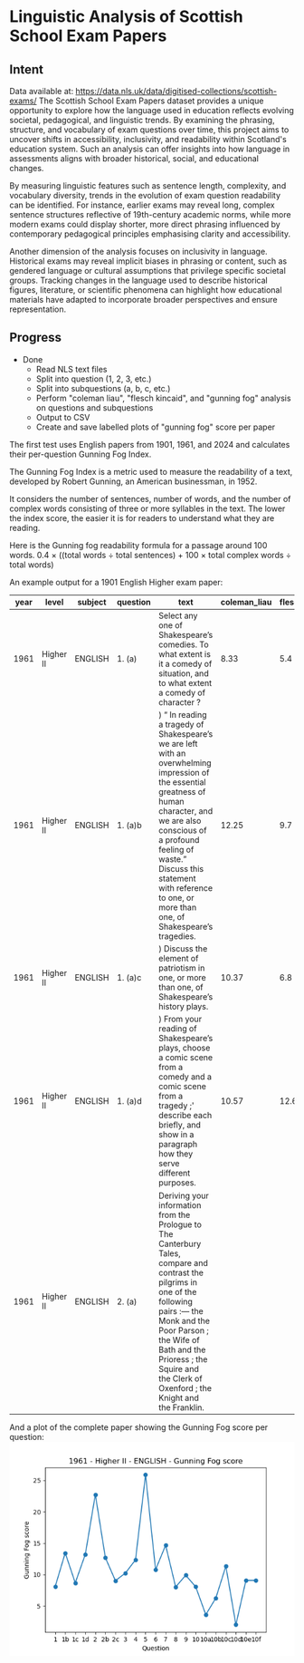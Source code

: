 # Linguistic Analysis of Scottish School Exam Papers #
## Intent ##

Data available at: https://data.nls.uk/data/digitised-collections/scottish-exams/
The Scottish School Exam Papers dataset provides a unique opportunity to explore how the language used in education reflects evolving societal, pedagogical, and linguistic trends. By examining the phrasing, structure, and vocabulary of exam questions over time, this project aims to uncover shifts in accessibility, inclusivity, and readability within Scotland's education system. Such an analysis can offer insights into how language in assessments aligns with broader historical, social, and educational changes.

By measuring linguistic features such as sentence length, complexity, and vocabulary diversity, trends in the evolution of exam question readability can be identified. For instance, earlier exams may reveal long, complex sentence structures reflective of 19th-century academic norms, while more modern exams could display shorter, more direct phrasing influenced by contemporary pedagogical principles emphasising clarity and accessibility.

Another dimension of the analysis focuses on inclusivity in language. Historical exams may reveal implicit biases in phrasing or content, such as gendered language or cultural assumptions that privilege specific societal groups. Tracking changes in the language used to describe historical figures, literature, or scientific phenomena can highlight how educational materials have adapted to incorporate broader perspectives and ensure representation.

## Progress ##
* Done
  * Read NLS text files
  * Split into question (1, 2, 3, etc.)
  * Split into subquestions (a, b, c, etc.)
  * Perform "coleman liau", "flesch kincaid", and "gunning fog" analysis on questions and subquestions
  * Output to CSV
  * Create and save labelled plots of "gunning fog" score per paper


The first test uses English papers from 1901, 1961, and 2024 and calculates their per-question Gunning Fog Index.

The Gunning Fog Index is a metric used to measure the readability of a text, developed by Robert Gunning, an American businessman, in 1952.

It considers the number of sentences, number of words, and the number of complex words consisting of three or more syllables in the text. The lower the index score, the easier it is for readers to understand what they are reading.

Here is the Gunning fog readability formula for a passage around 100 words.
0.4 × ((total words ÷ total sentences) + 100 × total complex words ÷ total words)

An example output for a 1901 English Higher exam paper:

|year|level    |subject|question|text                                                                                                                                                                                                                                                                                                                                                                                                                                                                                                                                                                                                                                            |coleman_liau|flesch_kincaid|gunning_fog|
|----|---------|-------|--------|------------------------------------------------------------------------------------------------------------------------------------------------------------------------------------------------------------------------------------------------------------------------------------------------------------------------------------------------------------------------------------------------------------------------------------------------------------------------------------------------------------------------------------------------------------------------------------------------------------------------------------------------|------------|--------------|-----------|
|1961|Higher II|ENGLISH|1. (a)  |Select any one of Shakespeare’s comedies. To what extent is it a comedy of situation, and to what extent a comedy of character ?                                                                                                                                                                                                                                                                                                                                                                                                                                                                                                                |8.33        |5.4           |8.08       |
|1961|Higher II|ENGLISH|1. (a)b |) “ In reading a tragedy of Shakespeare’s we are left with an overwhelming impression of the essential greatness of human character, and we are also conscious of a profound feeling of waste.” Discuss this statement with reference to one, or more than one, of Shakespeare’s tragedies.                                                                                                                                                                                                                                                                                                                                                     |12.25       |9.7           |13.44      |
|1961|Higher II|ENGLISH|1. (a)c |) Discuss the element of patriotism in one, or more than one, of Shakespeare’s history plays.                                                                                                                                                                                                                                                                                                                                                                                                                                                                                                                                                   |10.37       |6.8           |8.67       |
|1961|Higher II|ENGLISH|1. (a)d |) From your reading of Shakespeare’s plays, choose a comic scene from a comedy and a comic scene from a tragedy ;' describe each briefly, and show in a paragraph how they serve different purposes.                                                                                                                                                                                                                                                                                                                                                                                                                                            |10.57       |12.6          |13.2       |
|1961|Higher II|ENGLISH|2. (a)  |Deriving your information from the Prologue to The Canterbury Tales, compare and contrast the pilgrims in one of the following pairs :— the Monk and the Poor Parson ; the Wife of Bath and the Prioress ; the Squire and the Clerk of Oxenford ; the Knight and the Franklin.                    
And a plot of the complete paper showing the Gunning Fog score per question:
![Plot of English exam gunning_fog score](output/test_fog.png)
